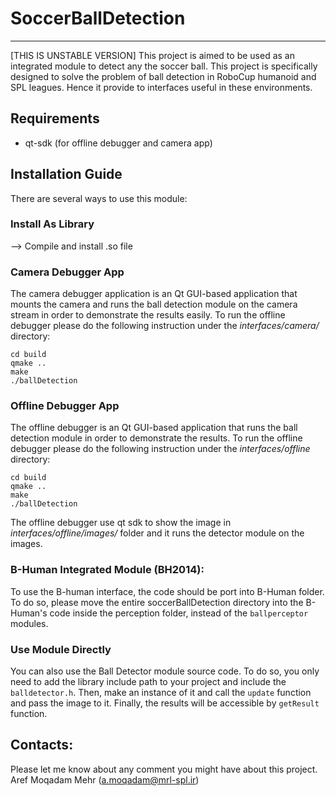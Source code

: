 # SoccerBallDetection
---
\[THIS IS UNSTABLE VERSION\]
This project is aimed to be used as an integrated module to detect any the
soccer ball. This project is specifically designed to solve the problem of ball
detection in RoboCup humanoid and SPL leagues. Hence it provide to interfaces
useful in these environments.

## Requirements
* qt-sdk (for offline debugger and camera app)

## Installation Guide
There are several ways to use this module:

### Install As Library
--> Compile and install .so file

### Camera Debugger App
The camera debugger application is an Qt GUI-based application that mounts the 
camera and runs the ball detection module on the camera stream in order to 
demonstrate the results easily. To run the offline debugger please do the 
following instruction under the <i>interfaces/camera/</i> directory:
```mkdir -p build
cd build
qmake ..
make
./ballDetection
```

### Offline Debugger App
The offline debugger is an Qt GUI-based application that runs the ball detection
module in order to demonstrate the results. To run the offline debugger please 
do the following instruction under the <i>interfaces/offline</i> directory:
```mkdir -p build
cd build
qmake ..
make
./ballDetection
```
The offline debugger use qt sdk to show the image in <i>interfaces/offline/images/</i> 
folder and it runs the detector module on the images.

### B-Human Integrated Module (BH2014):
To use the B-human interface, the code should be port into B-Human folder. To do 
so, please move the entire soccerBallDetection directory into the B-Human's code
 inside the perception folder, instead of the `ballperceptor` modules.

### Use Module Directly
You can also use the Ball Detector module source code. To do so, you only need 
to add the library include path to your project and include the `balldetector.h`.
Then, make an instance of it and call the `update` function and pass the image to it.
Finally, the results will be accessible by `getResult` function.

## Contacts:
Please let me know about any comment you might have about this project.
Aref Moqadam Mehr (a.moqadam@mrl-spl.ir)


